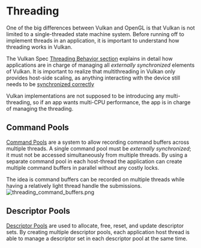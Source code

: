 # Threading

One of the big differences between Vulkan and OpenGL is that Vulkan is not limited to a single-threaded state machine system. Before running off to implement threads in an application, it is important to understand how threading works in Vulkan.

The Vulkan Spec [Threading Behavior section](https://www.khronos.org/registry/vulkan/specs/1.1/html/vkspec.html#fundamentals-threadingbehavior) explains in detail how applications are in charge of managing all _externally synchronized_ elements of Vulkan. It is important to realize that multithreading in Vulkan only provides host-side scaling, as anything interacting with the device still needs to be [synchronized correctly](./sychronization.md)

Vulkan implementations are not supposed to be introducing any multi-threading, so if an app wants multi-CPU performance, the app is in charge of managing the threading.

## Command Pools

[Command Pools](https://www.khronos.org/registry/vulkan/specs/1.1/html/vkspec.html#commandbuffers-pools) are a system to allow recording command buffers across multiple threads. A single command pool must be _externally synchronized_; it must not be accessed simultaneously from multiple threads. By using a separate command pool in each host-thread the application can create multiple command buffers in parallel without any costly locks.

The idea is command buffers can be recorded on multiple threads while having a relatively light thread handle the submissions.
![threading_command_buffers.png](../images/threading_command_buffers.png)

## Descriptor Pools

[Descriptor Pools](https://www.khronos.org/registry/vulkan/specs/1.1/html/vkspec.html#VkDescriptorPool) are used to allocate, free, reset, and update descriptor sets. By creating multiple descriptor pools, each application host thread is able to manage a descriptor set in each descriptor pool at the same time.
